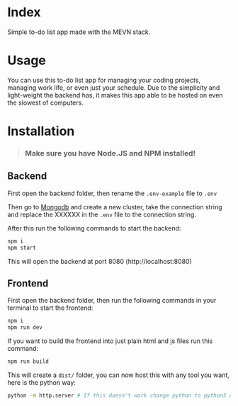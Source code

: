 # Index
Simple to-do list app made with the MEVN stack.

# Usage
You can use this to-do list app for managing your coding projects, managing work life, or even just your schedule. Due to the simplicity and light-weight the backend has, it makes this app able to be hosted on even the slowest of computers.

# Installation
> ### Make sure you have Node.JS and NPM installed!
## Backend
First open the backend folder, then rename the ```.env-example``` file to ```.env```

Then go to [Mongodb](https://www.mongodb.com/docs/atlas/getting-started/) and create a new cluster, take the connection string and replace the XXXXXX in the ```.env``` file to the connection string.

After this run the following commands to start the backend:
```sh
npm i
npm start
```

This will open the backend at port 8080 (http://localhost:8080)

## Frontend
First open the backend folder, then run the following commands in your terminal to start the frontend:
```sh
npm i
npm run dev
```

If you want to build the frontend into just plain html and js files run this command:
```sh
npm run build
```
This will create a ```dist/``` folder, you can now host this with any tool you want, here is the python way:
```sh
python -m http.server # If this doesn't work change python to python3 and rerun the command
```